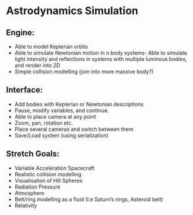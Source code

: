 # Astrodynamics Simulation

## Engine:

- Able to model Keplerian orbits
- Able to simulate Newtonian motion in n body systems- Able to simulate light intensity and reflections in systems with multiple luminous bodies, and render into 2D
- Simple collision modelling (join into more massive body?)

## Interface:

- Add bodies with Keplerian or Newtonian descriptions
- Pause, modify variables, and continue.
- Able to place camera at any point
- Zoom, pan, rotation etc.
- Place several cameras and switch between them
- Save/Load system (using serialization)

## Stretch Goals:

- Variable Acceleration Spacecraft
- Realistic collision modelling
- Visualisation of Hill Spheres
- Radiation Pressure
- Atmosphere
- Belt/ring modelling as a fluid (I.e Saturn’s rings, Asteroid belt)
- Relativity